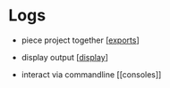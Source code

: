 # Logs

* piece project together
[[exports]]

* display output
[[display]]

* interact via commandline
[[consoles]]

[//begin]: # "Autogenerated link references for markdown compatibility"
[exports]: exports "Exports"
[display]: display "Display"
[//end]: # "Autogenerated link references"